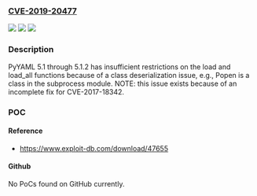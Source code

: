 ### [CVE-2019-20477](https://cve.mitre.org/cgi-bin/cvename.cgi?name=CVE-2019-20477)
![](https://img.shields.io/static/v1?label=Product&message=n%2Fa&color=blue)
![](https://img.shields.io/static/v1?label=Version&message=n%2Fa&color=blue)
![](https://img.shields.io/static/v1?label=Vulnerability&message=n%2Fa&color=brighgreen)

### Description

PyYAML 5.1 through 5.1.2 has insufficient restrictions on the load and load_all functions because of a class deserialization issue, e.g., Popen is a class in the subprocess module. NOTE: this issue exists because of an incomplete fix for CVE-2017-18342.

### POC

#### Reference
- https://www.exploit-db.com/download/47655

#### Github
No PoCs found on GitHub currently.

